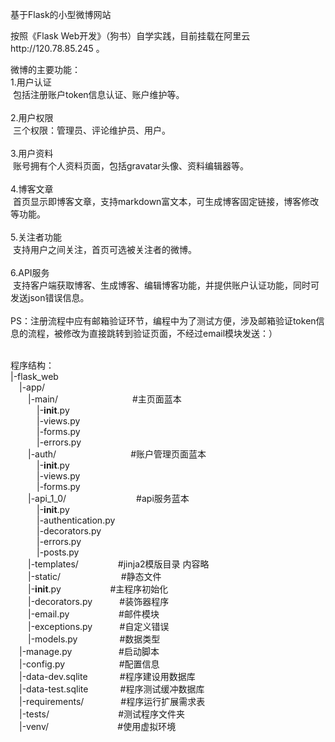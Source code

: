 基于Flask的小型微博网站

按照《Flask Web开发》（狗书）自学实践，目前挂载在阿里云http://120.78.85.245 。

微博的主要功能：
<br>
1.用户认证<br>
  包括注册账户token信息认证、账户维护等。<br>
<br> 
2.用户权限<br>
  三个权限：管理员、评论维护员、用户。<br>
<br> 
3.用户资料<br>
  账号拥有个人资料页面，包括gravatar头像、资料编辑器等。<br>
<br> 
4.博客文章<br>
  首页显示即博客文章，支持markdown富文本，可生成博客固定链接，博客修改等功能。<br>
<br> 
5.关注者功能<br>
  支持用户之间关注，首页可选被关注者的微博。<br>
<br> 
6.API服务<br>
  支持客户端获取博客、生成博客、编辑博客功能，并提供账户认证功能，同时可发送json错误信息。<br>
<br> 
PS：注册流程中应有邮箱验证环节，编程中为了测试方便，涉及邮箱验证token信息的流程，被修改为直接跳转到验证页面，不经过email模块发送：）<br>
<br> 

程序结构：<br>
|-flask_web<br>
&emsp;|-app/<br>
&emsp;&emsp;|-main/&emsp;&emsp;&emsp;&emsp;&emsp;&emsp;&emsp;&emsp;&ensp;#主页面蓝本<br>
&emsp;&emsp;&emsp;|-__init__.py<br>
&emsp;&emsp;&emsp;|-views.py<br>
&emsp;&emsp;&emsp;|-forms.py<br>
&emsp;&emsp;&emsp;|-errors.py<br>
&emsp;&emsp;|-auth/&emsp;&emsp;&emsp;&emsp;&emsp;&emsp;&emsp;&emsp;&ensp;#账户管理页面蓝本<br>
&emsp;&emsp;&emsp;|-__init__.py<br>
&emsp;&emsp;&emsp;|-views.py<br>
&emsp;&emsp;&emsp;|-forms.py<br>
&emsp;&emsp;|-api_1_0/&emsp;&emsp;&emsp;&emsp;&emsp;&emsp;&emsp;&emsp;#api服务蓝本<br>
&emsp;&emsp;&emsp;|-__init__.py<br>
&emsp;&emsp;&emsp;|-authentication.py<br>
&emsp;&emsp;&emsp;|-decorators.py<br>
&emsp;&emsp;&emsp;|-errors.py<br>
&emsp;&emsp;&emsp;|-posts.py<br>
&emsp;&emsp;|-templates/                #jinja2模版目录 内容略<br>
&emsp;&emsp;|-static/                    &ensp;&ensp; #静态文件<br>
&emsp;&emsp;|-__init__.py                    #主程序初始化<br>
&emsp;&emsp;|-decorators.py           #装饰器程序<br>
&emsp;&emsp;|-email.py                    #邮件模块<br>
&emsp;&emsp;|-exceptions.py           #自定义错误<br>
&emsp;&emsp;|-models.py                 #数据类型<br>
&emsp;|-manage.py                   #启动脚本<br>
&emsp;|-config.py                        #配置信息<br>
&emsp;|-data-dev.sqlite             #程序建设用数据库<br>
&emsp;|-data-test.sqlite             #程序测试缓冲数据库<br>
&emsp;|-requirements/                #程序运行扩展需求表<br>
&emsp;|-tests/                            #测试程序文件夹<br>
&emsp;|-venv/                            #使用虚拟环境<br>
